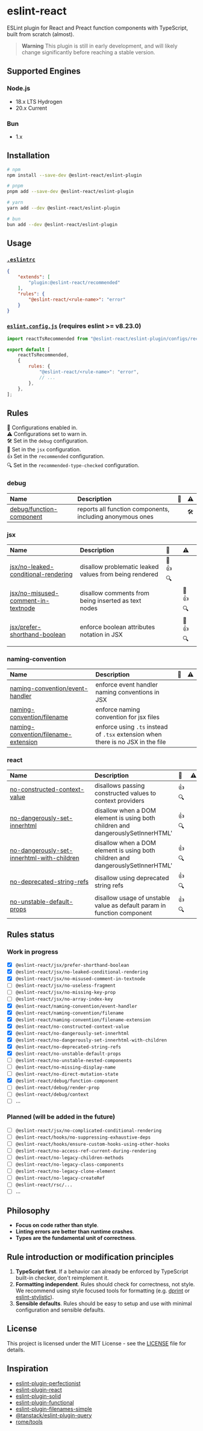 # eslint-react

ESLint plugin for React and Preact function components with TypeScript, built from scratch (almost).

> **Warning**
> This plugin is still in early development, and will likely change significantly before reaching a stable version.

## Supported Engines

### Node.js

- 18.x LTS Hydrogen
- 20.x Current

### Bun

- 1.x

## Installation

```bash
# npm
npm install --save-dev @eslint-react/eslint-plugin

# pnpm
pnpm add --save-dev @eslint-react/eslint-plugin

# yarn
yarn add --dev @eslint-react/eslint-plugin

# bun
bun add --dev @eslint-react/eslint-plugin
```

## Usage

### [`.eslintrc`](https://eslint.org/docs/latest/use/configure/configuration-files)

```json
{
    "extends": [
        "plugin:@eslint-react/recommended"
    ],
    "rules": {
        "@eslint-react/<rule-name>": "error"
    }
}
```

### [`eslint.config.js`](https://eslint.org/docs/latest/use/configure/configuration-files-new) (requires eslint >= v8.23.0)

```js
import reactTsRecommended from "@eslint-react/eslint-plugin/configs/recommended";

export default [
    reactTsRecommended,
    {
        rules: {
            "@eslint-react/<rule-name>": "error",
            // ...
        },
    },
];
```

## Rules

<!-- begin auto-generated rules list -->

💼 Configurations enabled in.\
⚠️ Configurations set to warn in.\
🛠️ Set in the `debug` configuration.\
🎨 Set in the `jsx` configuration.\
👍 Set in the `recommended` configuration.\
🔍 Set in the `recommended-type-checked` configuration.

### debug

| Name                                                                                      | Description                                               | 💼 | ⚠️  |
| :---------------------------------------------------------------------------------------- | :-------------------------------------------------------- | :- | :-- |
| [debug/function-component](packages/eslint-plugin/docs/rules/debug/function-component.md) | reports all function components, including anonymous ones |    | 🛠️ |

### jsx

| Name                                                                                                            | Description                                            | 💼       | ⚠️       |
| :-------------------------------------------------------------------------------------------------------------- | :----------------------------------------------------- | :------- | :------- |
| [jsx/no-leaked-conditional-rendering](packages/eslint-plugin/docs/rules/jsx/no-leaked-conditional-rendering.md) | disallow problematic leaked values from being rendered | 🎨 👍 🔍 |          |
| [jsx/no-misused-comment-in-textnode](packages/eslint-plugin/docs/rules/jsx/no-misused-comment-in-textnode.md)   | disallow comments from being inserted as text nodes    |          | 🎨 👍 🔍 |
| [jsx/prefer-shorthand-boolean](packages/eslint-plugin/docs/rules/jsx/prefer-shorthand-boolean.md)               | enforce boolean attributes notation in JSX             |          | 🎨 👍 🔍 |

### naming-convention

| Name                                                                                                              | Description                                                                      | 💼 | ⚠️ |
| :---------------------------------------------------------------------------------------------------------------- | :------------------------------------------------------------------------------- | :- | :- |
| [naming-convention/event-handler](packages/eslint-plugin/docs/rules/naming-convention/event-handler.md)           | enforce event handler naming conventions in JSX                                  |    |    |
| [naming-convention/filename](packages/eslint-plugin/docs/rules/naming-convention/filename.md)                     | enforce naming convention for jsx files                                          |    |    |
| [naming-convention/filename-extension](packages/eslint-plugin/docs/rules/naming-convention/filename-extension.md) | enforce using `.ts` instead of `.tsx` extension when there is no JSX in the file |    |    |

### react

| Name                                                                                                                          | Description                                                                     | 💼    | ⚠️ |
| :---------------------------------------------------------------------------------------------------------------------------- | :------------------------------------------------------------------------------ | :---- | :- |
| [no-constructed-context-value](packages/eslint-plugin/docs/rules/no-constructed-context-value.md)                             | disallows passing constructed values to context providers                       | 👍 🔍 |    |
| [no-dangerously-set-innerhtml](packages/eslint-plugin/docs/rules/no-dangerously-set-innerhtml.md)                             | disallow when a DOM element is using both children and dangerouslySetInnerHTML' | 👍 🔍 |    |
| [no-dangerously-set-innerhtml-with-children](packages/eslint-plugin/docs/rules/no-dangerously-set-innerhtml-with-children.md) | disallow when a DOM element is using both children and dangerouslySetInnerHTML' | 👍 🔍 |    |
| [no-deprecated-string-refs](packages/eslint-plugin/docs/rules/no-deprecated-string-refs.md)                                   | disallow using deprecated string refs                                           | 👍 🔍 |    |
| [no-unstable-default-props](packages/eslint-plugin/docs/rules/no-unstable-default-props.md)                                   | disallow usage of unstable value as default param in function component         | 👍 🔍 |    |

<!-- end auto-generated rules list -->

## Rules status

### Work in progress

- [x] `@eslint-react/jsx/prefer-shorthand-boolean`
- [x] `@eslint-react/jsx/no-leaked-conditional-rendering`
- [x] `@eslint-react/jsx/no-misused-comment-in-textnode`
- [ ] `@eslint-react/jsx/no-useless-fragment`
- [ ] `@eslint-react/jsx/no-missing-key-prop`
- [ ] `@eslint-react/jsx/no-array-index-key`
- [x] `@eslint-react/naming-convention/event-handler`
- [x] `@eslint-react/naming-convention/filename`
- [x] `@eslint-react/naming-convention/filename-extension`
- [x] `@eslint-react/no-constructed-context-value`
- [x] `@eslint-react/no-dangerously-set-innerhtml`
- [x] `@eslint-react/no-dangerously-set-innerhtml-with-children`
- [x] `@eslint-react/no-deprecated-string-refs`
- [x] `@eslint-react/no-unstable-default-props`
- [ ] `@eslint-react/no-unstable-nested-components`
- [ ] `@eslint-react/no-missing-display-name`
- [ ] `@eslint-react/no-direct-mutation-state`
- [x] `@eslint-react/debug/function-component`
- [ ] `@eslint-react/debug/render-prop`
- [ ] `@eslint-react/debug/context`
- [ ] ...

### Planned (will be added in the future)

- [ ] `@eslint-react/jsx/no-complicated-conditional-rendering`
- [ ] `@eslint-react/hooks/no-suppressing-exhaustive-deps`
- [ ] `@eslint-react/hooks/ensure-custom-hooks-using-other-hooks`
- [ ] `@eslint-react/no-access-ref-current-during-rendering`
- [ ] `@eslint-react/no-legacy-children-methods`
- [ ] `@eslint-react/no-legacy-class-components`
- [ ] `@eslint-react/no-legacy-clone-element`
- [ ] `@eslint-react/no-legacy-createRef`
- [ ] `@eslint-react/rsc/...`
- [ ] ...

## Philosophy

- **Focus on code rather than style**.
- **Linting errors are better than runtime crashes**.
- **Types are the fundamental unit of correctness**.

## Rule introduction or modification principles

1. **TypeScript first**. If a behavior can already be enforced by TypeScript built-in checker, don't reimplement it.
2. **Formatting independent**. Rules should check for correctness, not style. We recommend using style focused tools for formatting (e.g. [dprint](https://dprint.dev/) or [eslint-stylistic](https://github.com/eslint-stylistic/eslint-stylistic)).
3. **Sensible defaults**. Rules should be easy to setup and use with minimal configuration and sensible defaults.

## License

This project is licensed under the MIT License - see the [LICENSE](LICENSE) file for details.

## Inspiration

- [eslint-plugin-perfectionist](https://github.com/azat-io/eslint-plugin-perfectionist)
- [eslint-plugin-react](https://github.com/jsx-eslint/eslint-plugin-react)
- [eslint-plugin-solid](https://github.com/solidjs-community/eslint-plugin-solid)
- [eslint-plugin-functional](https://github.com/eslint-functional/eslint-plugin-functional)
- [eslint-plugin-filenames-simple](https://github.com/epaew/eslint-plugin-filenames-simple)
- [@tanstack/eslint-plugin-query](https://github.com/TanStack/query/tree/main/packages/eslint-plugin-query)
- [rome/tools](https://github.com/rome/tools)
